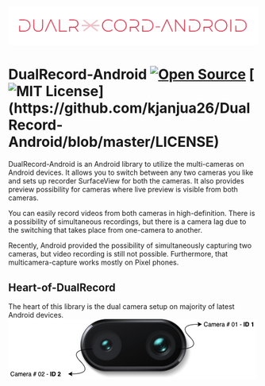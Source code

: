 ![Logo](imgs/pic.png)

# DualRecord-Android [![Open Source](https://badges.frapsoft.com/os/v1/open-source.svg?v=103)](https://github.com/kjanjua26/DualRecord-Android) [![MIT License](https://img.shields.io/apm/l/atomic-design-ui.svg?)](https://github.com/kjanjua26/DualRecord-Android/blob/master/LICENSE)

DualRecord-Android is an Android library to utilize the multi-cameras on Android devices. It allows you to switch between any two cameras you like and sets up recorder SurfaceView for both the cameras. It also provides preview possibility for cameras where live preview is visible from both cameras. 

You can easily record videos from both cameras in high-definition.
There is a possibility of simultaneous recordings, but there is a camera lag due to the switching that takes place from one-camera to another.

Recently, Android provided the possibility of simultaneously capturing two cameras, but video recording is still not possible. Furthermore, that multicamera-capture works mostly on Pixel phones.

## Heart-of-DualRecord
The heart of this library is the dual camera setup on majority of latest Android devices.
![Logo](imgs/camera.png)
